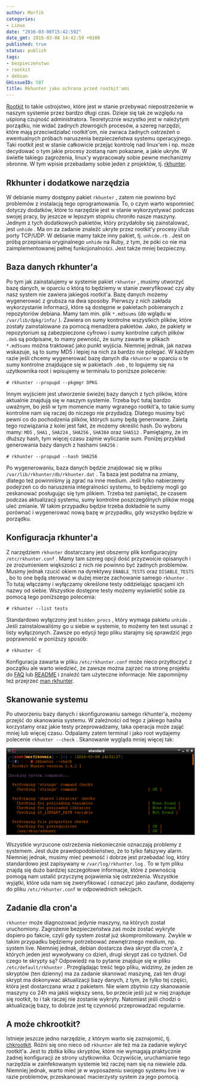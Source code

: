 ```yaml
---
author: Morfik
categories:
- Linux
date: "2016-03-08T15:42:59Z"
date_gmt: 2016-03-08 14:42:59 +0100
published: true
status: publish
tags:
- bezpieczeństwo
- rootkit
- debian
GHissueID: 507
title: Rkhunter jako ochrona przed rootkit'ami
---
```


[Rootkit][1] to takie ustrojstwo, które jest w stanie przebywać niepostrzeżenie w naszym systemie
przez bardzo długi czas. Dzieje się tak ze względu na uśpioną czujność administratora. Teoretycznie
wszystko jest w należytym porządku, nie widać żadnych złowrogich procesów, a szereg narzędzi, które
mają przeciwdziałać rootkit'om, nie zwraca żadnych ostrzeżeń o ewentualnych próbach naruszenia
bezpieczeństwa systemu operacyjnego. Taki rootkit jest w stanie całkowicie przejąc kontrolę nad
linux'em i np. może decydować o tym jakie procesy zostaną nam pokazane, a jakie ukryte. W świetle
takiego zagrożenia, linux'y wypracowały sobie pewne mechanizmy obronne. W tym wpisie przebadamy
sobie jeden z projektów, tj. [rkhunter][2].

<!--more-->
## Rkhunter i dodatkowe narzędzia

W debianie mamy dostępny pakiet `rkhunter` , zatem nie powinno być problemów z instalacją tego
oprogramowania. To, o czym warto wspomnieć dotyczy dodatków, które to narzędzie jest w stanie
wykorzystywać podczas swojej pracy, by jeszcze w lepszym stopniu chroniło nasze maszyny. Jednym z
tych dodatkowych pakietów, który przydałoby się zainstalować, jest `unhide` . Ma on za zadanie
znaleźć ukryte przez rootkit'y procesy i/lub porty TCP/UDP. W debianie mamy także inny pakiet, tj.
`unhide.rb` . Jest on próbą przepisania oryginalnego `unhide` na Ruby, z tym, że póki co nie ma
zaimplementowanej pełnej funkcjonalności. Jest także mniej bezpieczny.

## Baza danych rkhunter'a

Po tym jak zainstalujemy w systemie pakiet `rkhunter` , musimy utworzyć bazę danych, w oparciu o
którą to będziemy w stanie zweryfikować czy aby nasz system nie zawiera jakiegoś rootkit'a. Bazę
danych możemy wygenerować z grubsza na dwa sposoby. Pierwszy z nich zakłada wykorzystanie
informacji, które są dostępne w pakietach pobieranych z repozytoriów debiana. Mamy tam min. plik
`*.md5sums` (do wglądu w `/var/lib/dpkg/info/` ). Zawiera on sumy kontrolne wszystkich plików, które
zostały zainstalowane za pomocą menadżera pakietów. Jako, że pakiety w repozytorium są zabezpieczone
cyfrowo i sumy kontrolne całych plików `.deb` są podpisane, to mamy pewność, że sumy zawarte w
plikach `*.md5sums` można traktować jako punkt wyjścia. Niemniej jednak, jak nazwa wskazuje, są to
sumy MD5 i lepiej na nich za bardzo nie polegać. W każdym razie jeśli chcemy wygenerować bazę danych
dla `rkhunter` w oparciu o te sumy kontrolne znajdujące się w pakietach `.deb` , to logujemy się na
użytkownika root i wpisujemy w terminalu to poniższe polecenie:

    # rkhunter --propupd --pkgmgr DPKG

Innym wyjściem jest utworzenie świeżej bazy danych z tych plików, które aktualnie znajdują się w
naszym systemie. Trzeba być tutaj bardzo uważnym, bo jeśli w tym momencie mamy wgranego rootkit'a,
to takie sumy kontrolne nam się raczej do niczego nie przydadzą. Dlatego musimy być pewni co do
pochodzenia plików, których sumy będą generowane. Zaletą tego rozwiązania z kolei jest fakt, że
możemy określić hash. Do wyboru mamy: `MD5` , `SHA1` , `SHA224` , `SHA256` , `SHA384` oraz
`SHA512` . Pamiętajmy, że im dłuższy hash, tym więcej czasu zajmie wyliczanie sum. Poniżej przykład
generowania bazy danych z hashami `SHA256` :

    # rkhunter --propupd --hash SHA256

Po wygenerowaniu, baza danych będzie znajdować się w pliku `/var/lib/rkhunter/db/rkhunter.dat` . Ta
baza jest podatna na zmiany, dlatego też powinniśmy ją zgrać na inne medium. Jeśli tylko nabierzemy
podejrzeń co do naruszenia integralności systemu, to będziemy mogli go zeskanować posługując się tym
plikiem. Trzeba też pamiętać, że czasem podczas aktualizacji systemu, sumy kontrolne poszczególnych
plików mogą uleć zmianie. W takim przypadku będzie trzeba dokładnie te sumy porównać i wygenerować
nową bazę w przypadku, gdy wszystko będzie w porządku.

## Konfiguracja rkhunter'a

Z narzędziem `rkhunter` dostarczany jest obszerny plik konfiguracyjny `/etc/rkhunter.conf` . Mamy
tam szereg opcji dość przyzwoicie opisanych i ze zrozumieniem większości z nich nie powinno być
żadnych problemów. Musimy jednak rzucić okiem na dyrektywy `ENABLE_TESTS` oraz `DISABLE_TESTS` , bo
to one będą sterować w dużej mierze zachowanie samego `rkhunter` . To tutaj włączamy i wyłączamy
określone testy oddzielając spacjami ich nazwy od siebie. Wszystkie dostępne testy możemy wyświetlić
sobie za pomocą tego poniższego polecenia:

    # rkhunter --list tests

Standardowo wyłączony jest `hidden_procs` , który wymaga pakietu `unhide` . Jeśli zainstalowaliśmy
go u siebie w systemie, to możemy ten test usunąć z listy wyłączonych. Zawsze po edycji tego pliku
starajmy się sprawdzić jego poprawność w poniższy sposób:

    # rkhunter -C

Konfiguracja zawarta w pliku `/etc/rkhunter.conf` może nieco przytłoczyć z początku ale warto
wiedzieć, że zawsze można zajrzeć na stronę projektu do [FAQ][3] lub [README][4] i znaleźć tam
użyteczne informacje. Nie zapomnijmy też przejrzeć [man rkhunter][5].

## Skanowanie systemu

Po utworzeniu bazy danych i skonfigurowaniu samego rkhunter'a, możemy przejść do skanowania systemu.
W zależności od tego z jakiego hasha korzystamy oraz jakie testy przeprowadzamy, taka operacja może
zająć mniej lub więcej czasu. Odpalamy zatem terminal i jako root wydajemy polecenie
`rkhunter --check` . Skanowanie wygląda mniej więcej tak:

![rkhunter-debian-rootkit-skan](/img/2016/03/1.rkhunter-debian-rootkit-skan.png#big)

Wszystkie wyrzucone ostrzeżenia niekoniecznie oznaczają problemy z systemem. Jest duże
prawdopodobieństwo, że to tylko fałszywy alarm. Niemniej jednak, musimy mieć pewność i dobrze jest
przebadać log, który standardowo jest zapisywany w `/var/log/rkhunter.log` . To w tym pliku znajdą
się dużo bardziej szczegółowe informacje, które z pewnością pomogą nam ustalić przyczynę pojawienia
się ostrzeżenia. Wszystkie wyjątki, które uda nam się zweryfikować i oznaczyć jako zaufane, dodajemy
do pliku `/etc/rkhunter.conf` w odpowiednich sekcjach.

## Zadanie dla cron'a

`rkhunter` może diagnozować jedynie maszyny, na których został uruchomiony. Zagrożenie
bezpieczeństwa zaś może zostać wykryte dopiero po fakcie, czyli gdy system został już
skompromitowany. Zwykle w takim przypadku będziemy potrzebować zewnętrznego medium, np. system live.
Niemniej jednak, debian dostarcza dwa skrypt dla cron'a, z których jeden jest wywoływany co dzień,
drugi skrypt zaś co tydzień. Od czego te skrypty są? Odpowiedź na to pytanie znajduje się w pliku
`/etc/default/rkhunter` . Przeglądając treść tego pliku, widzimy, że jeden ze skryptów (ten dzienny)
ma za zadanie skanować maszynę, zaś ten drugi skrypt ma dokonywać aktualizacji bazy danych, z tym,
że tylko tej części, która jest dostarczana wraz z pakietem. Nie wiem zbytnio czy skanowanie
maszyny co 24h ma jakiś większy sens, bo przecie jeśli już w niej znajduje się rootkit, to i tak
raczej nie zostanie wykryty. Natomiast jeśli chodzi o aktualizację bazy, to dobrze jest tę czynność
przeprowadzać regularnie.

## A może chkrootkit?

Istnieje jeszcze jedno narzędzie, z którym warto się zaznajomić, tj. [chkrootkit][6]. Różni się ono
nieco od `rkhunter` ale też ma za zadanie wykryć rootkit'a. Jest to zbitka kilku skryptów, które
nie wymagają praktycznie żadnej konfiguracji ze strony użytkownika. Oczywiście, uruchamianie tego
narzędzia w zainfekowanym systemie też raczej nam się na niewiele zda. Niemniej jednak, warto mieć
je w wyposażeniu swojego systemu live i w razie problemów, przeskanować macierzysty system za jego
pomocą.


[1]: https://pl.wikipedia.org/wiki/Rootkit
[2]: http://rkhunter.sourceforge.net/
[3]: http://rkhunter.cvs.sourceforge.net/viewvc/rkhunter/rkhunter/files/FAQ
[4]: http://rkhunter.cvs.sourceforge.net/viewvc/rkhunter/rkhunter/files/README
[5]: https://manpages.ubuntu.com/manpages/xenial/en/man8/rkhunter.8.html
[6]: http://www.chkrootkit.org/
